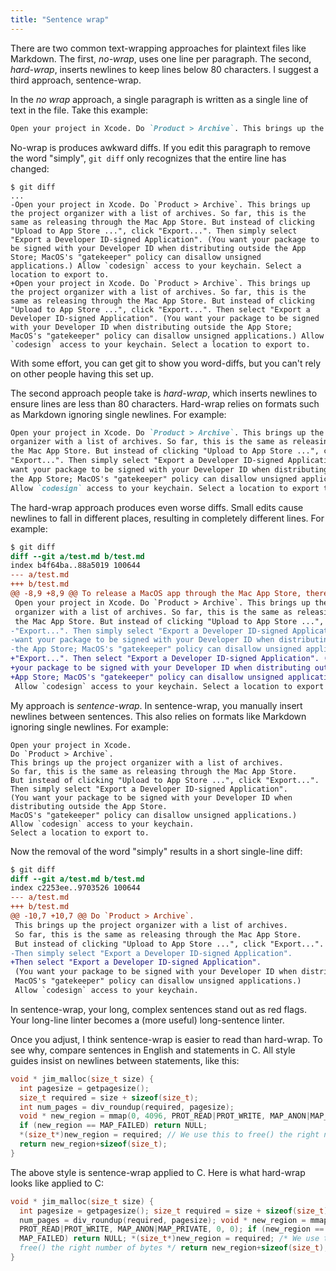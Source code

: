 ```yaml
---
title: "Sentence wrap"
---
```


There are two common text-wrapping approaches for plaintext files like Markdown.
The first, _no-wrap_, uses one line per paragraph.
The second, _hard-wrap_, inserts newlines to keep lines below 80 characters.
I suggest a third approach, sentence-wrap.

In the _no wrap_ approach,
a single paragraph is written as a single line of text in the file.
Take this example:

```markdown
Open your project in Xcode. Do `Product > Archive`. This brings up the project organizer with a list of archives. So far, this is the same as releasing through the Mac App Store. But instead of clicking "Upload to App Store ...", click "Export...". Then simply select "Export a Developer ID-signed Application". (You want your package to be signed with your Developer ID when distributing outside the App Store. MacOS's "gatekeeper" policy can disallow unsigned applications.) Allow `codesign` access to your keychain. Select a location to export to.
```

No-wrap is produces awkward diffs.
If you edit this paragraph to remove the word "simply",
`git diff` only recognizes that the entire line has changed:

```
$ git diff
...
-Open your project in Xcode. Do `Product > Archive`. This brings up the project organizer with a list of archives. So far, this is the same as releasing through the Mac App Store. But instead of clicking "Upload to App Store ...", click "Export...". Then simply select "Export a Developer ID-signed Application". (You want your package to be signed with your Developer ID when distributing outside the App Store; MacOS's "gatekeeper" policy can disallow unsigned applications.) Allow `codesign` access to your keychain. Select a location to export to.
+Open your project in Xcode. Do `Product > Archive`. This brings up the project organizer with a list of archives. So far, this is the same as releasing through the Mac App Store. But instead of clicking "Upload to App Store ...", click "Export...". Then select "Export a Developer ID-signed Application". (You want your package to be signed with your Developer ID when distributing outside the App Store; MacOS's "gatekeeper" policy can disallow unsigned applications.) Allow `codesign` access to your keychain. Select a location to export to.
```

With some effort, you can get git to show you word-diffs,
but you can't rely on other people having this set up.

The second approach people take is _hard-wrap_,
which inserts newlines to ensure lines are less than 80 characters.
Hard-wrap relies on formats such as Markdown ignoring single newlines.
For example:

```markdown
Open your project in Xcode. Do `Product > Archive`. This brings up the project
organizer with a list of archives. So far, this is the same as releasing through
the Mac App Store. But instead of clicking "Upload to App Store ...", click
"Export...". Then simply select "Export a Developer ID-signed Application". (You
want your package to be signed with your Developer ID when distributing outside
the App Store; MacOS's "gatekeeper" policy can disallow unsigned applications.)
Allow `codesign` access to your keychain. Select a location to export to.
```

The hard-wrap approach produces even worse diffs.
Small edits cause newlines to fall in different places,
resulting in completely different lines.
For example:

```diff
$ git diff
diff --git a/test.md b/test.md
index b4f64ba..88a5019 100644
--- a/test.md
+++ b/test.md
@@ -8,9 +8,9 @@ To release a MacOS app through the Mac App Store, there is an integrated wizard
 Open your project in Xcode. Do `Product > Archive`. This brings up the project
 organizer with a list of archives. So far, this is the same as releasing through
 the Mac App Store. But instead of clicking "Upload to App Store ...", click
-"Export...". Then simply select "Export a Developer ID-signed Application". (You
-want your package to be signed with your Developer ID when distributing outside
-the App Store; MacOS's "gatekeeper" policy can disallow unsigned applications.)
+"Export...". Then select "Export a Developer ID-signed Application". (You want
+your package to be signed with your Developer ID when distributing outside the
+App Store; MacOS's "gatekeeper" policy can disallow unsigned applications.)
 Allow `codesign` access to your keychain. Select a location to export to.
```

My approach is _sentence-wrap_.
In sentence-wrap, you manually insert newlines between sentences.
This also relies on formats like Markdown ignoring single newlines.
For example:

```
Open your project in Xcode.
Do `Product > Archive`.
This brings up the project organizer with a list of archives.
So far, this is the same as releasing through the Mac App Store.
But instead of clicking "Upload to App Store ...", click "Export...".
Then simply select "Export a Developer ID-signed Application".
(You want your package to be signed with your Developer ID when distributing outside the App Store.
MacOS's "gatekeeper" policy can disallow unsigned applications.)
Allow `codesign` access to your keychain.
Select a location to export to.
```

Now the removal of the word "simply" results in a short single-line diff:

```diff
$ git diff
diff --git a/test.md b/test.md
index c2253ee..9703526 100644
--- a/test.md
+++ b/test.md
@@ -10,7 +10,7 @@ Do `Product > Archive`.
 This brings up the project organizer with a list of archives.
 So far, this is the same as releasing through the Mac App Store.
 But instead of clicking "Upload to App Store ...", click "Export...".
-Then simply select "Export a Developer ID-signed Application".
+Then select "Export a Developer ID-signed Application".
 (You want your package to be signed with your Developer ID when distributing outside the App Store.
 MacOS's "gatekeeper" policy can disallow unsigned applications.)
 Allow `codesign` access to your keychain.
```

In sentence-wrap, your long, complex sentences stand out as red flags.
Your long-line linter becomes a (more useful) long-sentence linter.

Once you adjust, I think sentence-wrap is easier to read than hard-wrap.
To see why, compare sentences in English and statements in C.
All style guides insist on newlines between statements, like this:

```c
void * jim_malloc(size_t size) {
  int pagesize = getpagesize();
  size_t required = size + sizeof(size_t);
  int num_pages = div_roundup(required, pagesize);
  void * new_region = mmap(0, 4096, PROT_READ|PROT_WRITE, MAP_ANON|MAP_PRIVATE, 0, 0);
  if (new_region == MAP_FAILED) return NULL;
  *(size_t*)new_region = required; // We use this to free() the right number of bytes
  return new_region+sizeof(size_t);
}
```

The above style is sentence-wrap applied to C.
Here is what hard-wrap looks like applied to C:

```c
void * jim_malloc(size_t size) {
  int pagesize = getpagesize(); size_t required = size + sizeof(size_t); int
  num_pages = div_roundup(required, pagesize); void * new_region = mmap(0, 4096,
  PROT_READ|PROT_WRITE, MAP_ANON|MAP_PRIVATE, 0, 0); if (new_region ==
  MAP_FAILED) return NULL; *(size_t*)new_region = required; /* We use this to
  free() the right number of bytes */ return new_region+sizeof(size_t);
}
```
